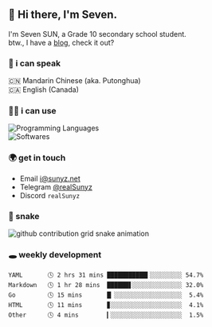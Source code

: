 ## 👋 Hi there, I'm Seven.

I'm Seven SUN, a Grade 10 secondary school student.  
btw., I have a [blog](https://sunyz.net), check it out?

### 💬 i can speak

🇨🇳 Mandarin Chinese (aka. Putonghua)  
🇨🇦 English (Canada)

### 👩‍💻 i can use

![Programming Languages](https://skillicons.dev/icons?i=cpp,html,python,bash,md,latex)  
![Softwares](https://skillicons.dev/icons?i=ai,pr,ps,xd,figma,vscode)

### 🌍 get in touch

* Email i@sunyz.net
* Telegram [@realSunyz](https://t.me/realSunyz)
* Discord `realSunyz`

### 🐍 snake
<picture>
  <source media="(prefers-color-scheme: dark)" srcset="https://raw.githubusercontent.com/realSunyz/realSunyz/main/snake/snake-dark.svg" />
  <source media="(prefers-color-scheme: light)" srcset="https://raw.githubusercontent.com/realSunyz/realSunyz/main/snake/snake.svg" />
  <img alt="github contribution grid snake animation" src="github-snake.svg" />
</picture>

### 🕳️ weekly development
<!-- waka-box start -->
```text
YAML       🕓 2 hrs 31 mins ███████████▍░░░░░░░░░ 54.7%
Markdown   🕓 1 hr 28 mins  ██████▋░░░░░░░░░░░░░░ 32.0%
Go         🕓 15 mins       █▏░░░░░░░░░░░░░░░░░░░  5.4%
HTML       🕓 11 mins       ▊░░░░░░░░░░░░░░░░░░░░  4.1%
Other      🕓 4 mins        ▎░░░░░░░░░░░░░░░░░░░░  1.5%
```
<!-- Powered by https://github.com/realSunyz/waka-box-go . -->
<!-- waka-box end -->
